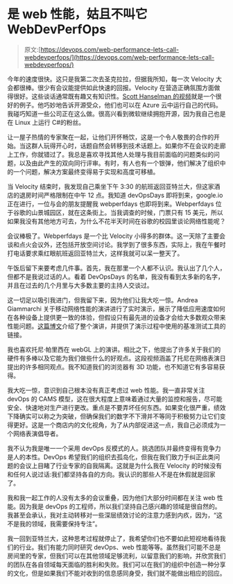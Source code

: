 # 是 web 性能，姑且不叫它 WebDevPerfOps

> 原文:[https://devops.com/web-performance-lets-call-webdevperfops/](https://devops.com/web-performance-lets-call-webdevperfops/)

今年的速度很快。这只是我第二次去圣克拉拉，但据我所知，每一次 Velocity 大会都很棒。很少有会议能提供如此快速的回报。Velocity 在营造正确氛围方面做得很好。这些谈话通常既有趣又有知识性。[Scott Hanselman 的视频](https://www.youtube.com/watch?v=FZYrlKbkLe8)就是一个很好的例子。他巧妙地告诉开源受众，他们也可以在 Azure 云中运行自己的代码。我碰巧知道一些公司正在这么做。很高兴看到微软继续拥抱开源，因为我自己也是在 Linux 上运行 C#的粉丝。

让一屋子热情的专家聚在一起，让他们开怀畅饮，这是一个令人敬畏的合作的开始。当这群人玩得开心时，话题自然会转移到技术话题上。如果你不在会议的走廊上工作，你就错过了。我总是喜欢寻找其他人处理与我目前面临的问题类似的问题，以及由此产生的双向同行评审。有时，有人也有一个银弹，他们解决了组织中的一个问题，解决方案最终变得易于实现和高度可移植。

当 Velocity 结束时，我发现自己乘坐下午 3:30 的航班返回亚特兰大，但这家酒店的退房时间严格限制在中午 12 点。我知道 devOpsDays 即将到来，google.io 正在进行，一位与会的朋友提醒我 webperfdays 也即将到来。Webperfdays 位于谷歌的山景城园区，就在这条街上。当我调查的时候，门票只有 15 美元，所以如果我没有其他地方可去，为什么不花半天时间在谷歌的校园里谈论网络性能呢？

会议棒极了。Webperfdays 是一个比 Velocity 小得多的群体。这一天除了主要会谈和点火会议外，还包括开放空间讨论。我学到了很多东西，实际上，我在午餐时打电话要求乘红眼航班返回亚特兰大，这样我就可以呆一整天了。

午饭后留下来要考虑几件事。首先，我在那里一个人都不认识。我认出了几个人，但都不是我说过话的人。看着 DevOpsDays 的名单，我没有看到太多新的名字，并且在过去的几个月里与大多数主要的主持人交谈过。

这一切足以吸引我进门，但我留下来，因为他们让我大吃一惊。Andrea Giammarchi 关于移动网络性能的演讲进行了实时演示，展示了降低应用速度如何在各种设备上提供更一致的体验，但假设只有最先进的设备才会给大多数观众带来性能问题。[这篇博文](https://webreflection.blogspot.com/2014/06/on-meaningful-performance.html)介绍了整个演讲，并提供了演示过程中使用的基准测试工具的链接。

我也喜欢托尼·帕里西在 webGL 上的演讲。相比之下，他提出了许多关于我们的硬件有多棒以及它能为我们做些什么的好观点。这段视频涵盖了托尼在网络表演日提出的许多相同观点。我不知道我们的浏览器有 3D 功能，也不知道它有多容易获得。

我大吃一惊，意识到自己根本没有真正考虑过 web 性能。我一直非常关注 devOps 的 CAMS 模型，这在很大程度上意味着通过大量的监控和报告，尽可能安全、快速地对生产进行更改。重点是不要弄坏任何东西。如果变化很严重，绩效下降确实可以称之为突破，但确保我们的数字不下滑并不等同于积极努力让它们变得更好。这是一个商店内的文化视角，为了从内部促进这一点，我自己必须成为一个网络表演倡导者。

我不认为我是唯一一个采用 devOps 反模式的人。挑选团队并最终变得有竞争力是人的本性。DevOps 希望我们的组织去孤岛化，但我在我们致力于纠正此类问题的会议上目睹了行业专家的自我隔离。这就是为什么我在 Velocity 的时候没有和任何人说过话:我们都坚持各自的方向。我认识的那些人不是在休假就是回家了。

我和我一起工作的人没有太多的会议重叠，因为他们大部分时间都在关注 web 性能。因为我是 devOps 的工程师，所以我们坚持自己感兴趣的领域是很自然的。我甚至会承认，我对主动转移对一些深层绩效讨论的注意力感到内疚，因为，“这不是我的领域，我需要保持专注”。

我一回到亚特兰大，这种思考过程就停止了，我希望你们也不要如此短视地看待我们的行业。我们有能力同时研究 devOps、web 性能等等。虽然我们可能不总是房间里的专家，但我们可以在其他领域足够流利，以留意我们的影响，并欣赏我们的团队在各自领域每天面临的胜利和失败。我们可以在我们的组织中创造一种分享的文化，但是如果我们不能对收到的信息感同身受，我们就不能做出相应的回应。